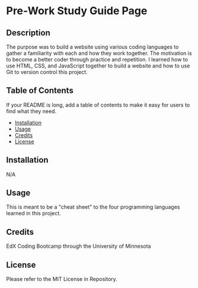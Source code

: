 # Pre-Work Study Guide Page

## Description

The purpose was to build a website using various coding languages to gather a familiarity with each and how they work together. The motivation is to become a better coder through practice and repetition. I learned how to use HTML, CSS, and JavaScript together to build a website and how to use Git to version control this project.

## Table of Contents

If your README is long, add a table of contents to make it easy for users to find what they need.

- [Installation](#installation)
- [Usage](#usage)
- [Credits](#credits)
- [License](#license)

## Installation

N/A

## Usage

This is meant to be a "cheat sheet" to the four programming languages learned in this project.

## Credits

EdX Coding Bootcamp through the University of Minnesota

## License

Please refer to the MIT License in Repository.